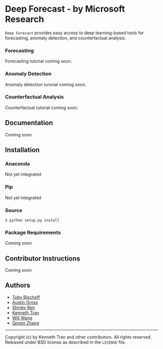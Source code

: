 # Deep Forecast - by Microsoft Research

```Deep Forecast``` provides easy access to deep learning-based tools for forecasting, anomaly detection, and counterfactual analysis.

### Forecasting
Forecasting tutorial coming soon.

### Anomaly Detection
Anomaly detection turorial coming soon.

### Counterfactual Analysis
Counterfactual tutorial coming soon.

## Documentation
Coming soon

## Installation
### Anaconda
Not yet integrated

### Pip
Not yet integrated

### Source
```
$ python setup.py install
```

### Package Requirements
Coming soon

## Contributor Instructions
Coming soon

## Authors
- [Toby Bischoff](tobischo@microsoft.com)
- [Austin Gross](augross@microsoft.com)
- [Shirley Ren](shirleyr@microsoft.com)
- [Kenneth Tran](ktran@microsoft.com)
- [Will Wang](will.wang@microsoft.com)
- [Qinqin Zhang](qinzh@microsoft.com)
____
Copyright (c) by Kenneth Tran and other contributors. All rights reserved.  Released under BSD license as described in the `LICENSE` file.

